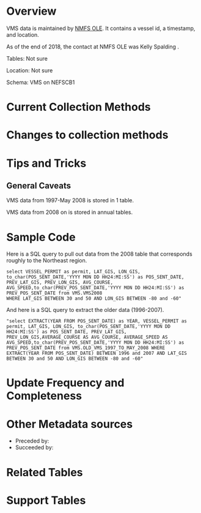 
# Overview

VMS data is maintained by [NMFS OLE](http://www.nmfs.noaa.gov/ole/index.html).  It contains a vessel id, a timestamp, and location.

As of the end of 2018, the contact at NMFS OLE was Kelly Spalding .

Tables: Not sure

Location: Not sure

Schema: VMS on NEFSCB1

# Current Collection Methods
# Changes to collection methods


# Tips and Tricks

## General Caveats
VMS data from 1997-May 2008 is stored in 1 table.

VMS data from 2008 on is stored in annual tables. 

# Sample Code

Here is a SQL query to pull out data from the 2008 table that corresponds roughly to the Northeast region.
```
select VESSEL_PERMIT as permit, LAT_GIS, LON_GIS, to_char(POS_SENT_DATE,'YYYY MON DD HH24:MI:SS') as POS_SENT_DATE, PREV_LAT_GIS, PREV_LON_GIS, AVG_COURSE, AVG_SPEED,to_char(PREV_POS_SENT_DATE,'YYYY MON DD HH24:MI:SS') as PREV_POS_SENT_DATE from VMS.VMS2008
WHERE LAT_GIS BETWEEN 30 and 50 AND LON_GIS BETWEEN -80 and -60"
```

And here is a SQL query to extract the older data (1996-2007).

```
"select EXTRACT(YEAR FROM POS_SENT_DATE) as YEAR, VESSEL_PERMIT as permit, LAT_GIS, LON_GIS, to_char(POS_SENT_DATE,'YYYY MON DD HH24:MI:SS') as POS_SENT_DATE, PREV_LAT_GIS, PREV_LON_GIS,AVERAGE_COURSE AS AVG_COURSE, AVERAGE_SPEED AS AVG_SPEED,to_char(PREV_POS_SENT_DATE,'YYYY MON DD HH24:MI:SS') as PREV_POS_SENT_DATE from VMS.OLD_VMS_1997_TO_MAY_2008 WHERE EXTRACT(YEAR FROM POS_SENT_DATE) BETWEEN 1996 and 2007 AND LAT_GIS BETWEEN 30 and 50 AND LON_GIS BETWEEN -80 and -60"
```


# Update Frequency and Completeness 

# Other Metadata sources

+ Preceded by: 
+ Succeeded by:

# Related Tables 

# Support Tables 



